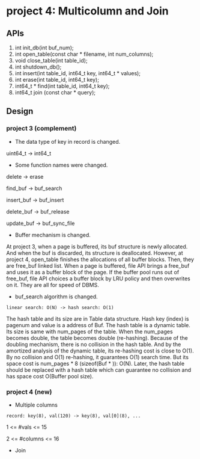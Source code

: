 # project 4: Multicolumn and Join 

## APIs

1. int init_db(int buf_num);
2. int open_table(const char * filename, int num_columns);
3. void close_table(int table_id);
4. int shutdown_db();
5. int insert(int table_id, int64_t key, int64_t * values);
6. int erase(int table_id, int64_t key);
6. int64_t * find(int table_id, int64_t key);
3. int64_t join (const char * query);


## Design

### project 3 (complement)

* The data type of key in record is changed.

uint64_t -> int64_t

* Some function names were changed.

delete -> erase

find_buf -> buf_search

insert_buf -> buf_insert

delete_buf -> buf_release

update_buf -> buf_sync_file

* Buffer mechanism is changed.

At project 3, when a page is buffered, its buf structure is newly allocated. And when the buf is discarded, its structure is deallocated. However, at project 4, open_table finishes the allocations of all buffer blocks. Then, they are free_buf linked list. When a page is buffered, file API brings a free_buf and uses it as a buffer block of the page. If the buffer pool runs out of free_buf, file API choices a buffer block by LRU policy and then overwrites on it. They are all for speed of DBMS.

* buf_search algorithm is changed.

```linear search: O(N) -> hash search: O(1)```

The hash table and its size are in Table data structure. Hash key (index) is pagenum and value is a address of Buf. The hash table is a dynamic table. Its size is same with num_pages of the table. When the num_pages becomes double, the table becomes double (re-hashing). Because of the doubling mechanism, there is no collision in the hash table. And by the amortized analysis of the dynamic table, its re-hashing cost is close to O(1). By no collision and O(1) re-hashing, it guarantees O(1) search time. But its space cost is num_pages * 8 (sizeof(Buf * )): O(N). Later, the hash table should be replaced with a hash table which can guarantee no collision and has space cost O(Buffer pool size).

### project 4 (new)

* Multiple columns

```record: key(8), val(120) -> key(8), val[0](8), ...```

1 <= #vals <= 15

2 <= #columns <= 16


* Join


